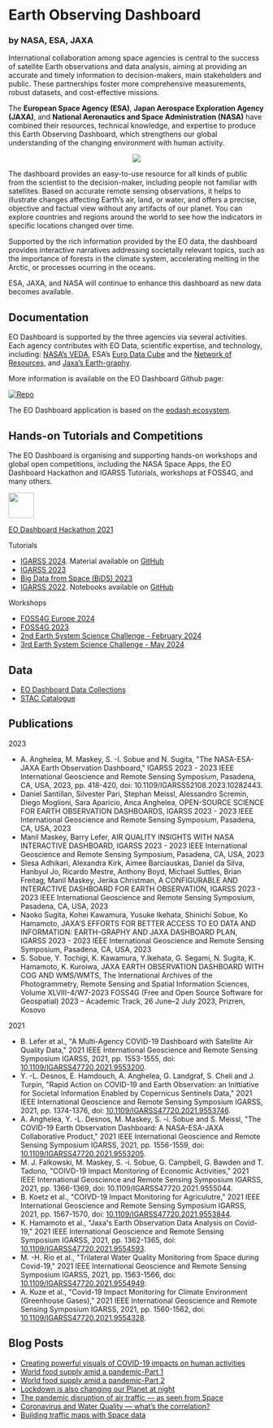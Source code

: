 # Earth Observing Dashboard

### by NASA, ESA, JAXA


International collaboration among space agencies is central to the success of satellite Earth observations and data analysis, aiming at providing an accurate and timely information to decision-makers, main stakeholders and public. These partnerships foster more comprehensive measurements, robust datasets, and cost-effective missions.

The **European Space Agency (ESA)**, **Japan Aerospace Exploration Agency (JAXA)**, and **National Aeronautics and Space Administration (NASA)** have combined their resources, technical knowledge, and expertise to produce this Earth Observing Dashboard, which strengthens our global understanding of the changing environment with human activity.

<center>
  <img src="./data/trilateral/EO_Dashboard_kv_small.jpeg">
</center>


The dashboard provides an easy-to-use resource for all kinds of public from the scientist to the decision-maker, including people not familiar with satellites. Based on accurate remote sensing observations, it helps to illustrate changes affecting Earth’s air, land, or water, and offers a precise, objective and factual view without any artifacts of our planet. You can explore countries and regions around the world to see how the indicators in specific locations changed over time. 

Supported by the rich information provided by the EO data, the dashboard provides interactive narratives addressing societally relevant topics, such as the importance of forests in the climate system, accelerating melting in the Arctic, or processes ocurring in the oceans. 

ESA, JAXA, and NASA will continue to enhance this dashboard as new data becomes available.

## Documentation

EO Dashboard is supported by the three agencies via several activities. Each agency contributes with EO Data, scientific expertise, and technology, including: [NASA’s VEDA](https://www.earthdata.nasa.gov/dashboard/), ESA’s [Euro Data Cube](https://eurodatacube.com) and the [Network of Resources](https://nor-discover.org), and [Jaxa’s Earth-graphy](https://earth.jaxa.jp/en/). 

More information is available on the EO Dashboard Github page: 

[![Repo](https://badgen.net/badge/icon/GitHub?icon=github&label)](https://github.com/eurodatacube/eodash) 

The EO Dashboard application is based on the [eodash ecosystem](https://eodash.org/). 

## Hands-on Tutorials and Competitions 

The EO Dashboard is organising and supporting hands-on workshops and global open competitions, including the NASA Space Apps, the EO Dashboard Hackathon and IGARSS Tutorials, workshops at FOSS4G, and many others.

<img src="(https://images.eodashboardhackathon.org/images/1YNfd5MM6_AHWXraOeBCU0B9efA=/1/original/)" width="50"/>

[EO Dashboard Hackathon 2021](https://www.eodashboardhackathon.org/)

Tutorials
- [IGARSS 2024](https://www.2024.ieeeigarss.org/tutorials.php#tut10). Material available on [GitHub](https://github.com/eurodatacube/2024-IGARSS-EODashboard) 
- [IGARSS 2023](https://2023.ieeeigarss.org/tutorials.php#tut111)
- [Big Data from Space (BiDS) 2023](https://www.bigdatafromspace2023.org/satellite-events)
- [IGARSS 2022](https://igarss2022.org/tutorials.php#tut14). Notebooks available on [GitHub](https://github.com/eurodatacube/notebooks/tree/master/notebooks/contributions/IGARSS2022)

Workshops

- [FOSS4G Europe 2024](https://talks.osgeo.org/foss4g-europe-2024-workshops/talk/8S3KEA/)
- [FOSS4G 2023](https://talks.osgeo.org/foss4g-2023-workshop/talk/8P89WS/)
- [2nd Earth System Science Challenge - February 2024](https://sciencehub.esa.int/2024/02/08/the-2nd-earth-system-science-workshop-at-esrin-science-hub/)
- [3rd Earth System Science Challenge - May 2024](https://sciencehub.esa.int/2024/05/09/3rd-earth-system-science-challenge/)

## Data 

- [EO Dashboard Data Collections](https://github.com/eurodatacube/eodash-catalog/tree/main/collections)
- [STAC Catalogue](https://radiantearth.github.io/stac-browser/#/external/eurodatacube.github.io/eodash-catalog/trilateral/catalog.json?.language=en)

## Publications 


2023
- A. Anghelea, M. Maskey, S. -I. Sobue and N. Sugita, "The NASA-ESA-JAXA Earth Observation Dashboard," IGARSS 2023 - 2023 IEEE International Geoscience and Remote Sensing Symposium, Pasadena, CA, USA, 2023, pp. 418-420, doi: 10.1109/IGARSS52108.2023.10282443.
- Daniel Santillan, Silvester Pari, Stephan Meissl, Alessandro Scremin, Diego Moglioni, Sara Aparicio,  Anca Anghelea, OPEN-SOURCE SCIENCE FOR EARTH OBSERVATION DASHBOARDS, IGARSS 2023 - 2023 IEEE International Geoscience and Remote Sensing Symposium, Pasadena, CA, USA, 2023
- Manil Maskey, Barry Lefer, AIR QUALITY INSIGHTS WITH NASA INTERACTIVE DASHBOARD, IGARSS 2023 - 2023 IEEE International Geoscience and Remote Sensing Symposium, Pasadena, CA, USA, 2023
- Slesa Adhikari, Alexandra Kirk, Aimee Barciauskas, Daniel da Silva, Hanbyul Jo, Ricardo Mestre, Anthony Boyd, Michael Suttles, Brian Freitag, Manil Maskey, Jerika Christman, A CONFIGURABLE AND INTERACTIVE DASHBOARD FOR EARTH OBSERVATION, IGARSS 2023 - 2023 IEEE International Geoscience and Remote Sensing Symposium, Pasadena, CA, USA, 2023
- Naoko Sugita, Kohei Kawamura, Yusuke Ikehata, Shinichi Sobue, Ko Hamamoto, JAXA’S EFFORTS FOR BETTER ACCESS TO EO DATA AND INFORMATION: EARTH-GRAPHY AND JAXA DASHBOARD PLAN, IGARSS 2023 - 2023 IEEE International Geoscience and Remote Sensing Symposium, Pasadena, CA, USA, 2023
- S. Sobue, Y. Tochigi, K. Kawamura, Y.Ikehata, G. Segami, N. Sugita, K. Hamamoto, K. Kuroiwa, JAXA EARTH OBSERVATION DASHBOARD WITH COG AND WMS/WMTS, The International Archives of the Photogrammetry, Remote Sensing and Spatial Information Sciences, Volume XLVIII-4/W7-2023
FOSS4G (Free and Open Source Software for Geospatial) 2023 – Academic Track, 26 June–2 July 2023, Prizren, Kosovo

2021
- B. Lefer et al., "A Multi-Agency COVID-19 Dashboard with Satellite Air Quality Data," 2021 IEEE International Geoscience and Remote Sensing Symposium IGARSS, 2021, pp. 1553-1555, doi: [10.1109/IGARSS47720.2021.9553200](https://doi.org/10.1109/IGARSS47720.2021.9553200).
- Y. -L. Desnos, E. Hamdouch, A. Anghelea, G. Landgraf, S. Cheli and J. Turpin, "Rapid Action on COVID-19 and Earth Observation: an Inittiative for Societal Information Enabled by Copernicus Sentinels Data," 2021 IEEE International Geoscience and Remote Sensing Symposium IGARSS, 2021, pp. 1374-1376, doi: [10.1109/IGARSS47720.2021.9553746](https://doi.org/10.1109/IGARSS47720.2021.9553746). 
- A. Anghelea, Y. -L. Desnos, M. Maskey, S. -i. Sobue and S. Meissl, "The COVID-19 Earth Observation Dashboard: A NASA-ESA-JAXA Collaborative Product," 2021 IEEE International Geoscience and Remote Sensing Symposium IGARSS, 2021, pp. 1556-1559, doi: [10.1109/IGARSS47720.2021.9553205](https://doi.org/10.1109/IGARSS47720.2021.9553205).
- M. J. Falkowski, M. Maskey, S. -i. Sobue, G. Campbell, G. Bawden and T. Tadono, "COIVD-19 Impact Monitoring of Economic Activities," 2021 IEEE International Geoscience and Remote Sensing Symposium IGARSS, 2021, pp. 1366-1369, doi: 10.1109/IGARSS47720.2021.9555044.
- B. Koetz et al., "COIVD-19 Impact Monitoring for Agriculutre," 2021 IEEE International Geoscience and Remote Sensing Symposium IGARSS, 2021, pp. 1567-1570, doi: [10.1109/IGARSS47720.2021.9553844](https://doi.org/10.1109/IGARSS47720.2021.9553844).
- K. Hamamoto et al., "Jaxa's Earth Observation Data Analysis on Covid-19," 2021 IEEE International Geoscience and Remote Sensing Symposium IGARSS, 2021, pp. 1362-1365, doi: [10.1109/IGARSS47720.2021.9554593](https://doi.org/10.1109/IGARSS47720.2021.9554593).
- M. -H. Rio et al., "Trilateral Water Quality Monitoring from Space during Covid-19," 2021 IEEE International Geoscience and Remote Sensing Symposium IGARSS, 2021, pp. 1563-1566, doi: [10.1109/IGARSS47720.2021.9554949](https://doi.org/10.1109/IGARSS47720.2021.9554949).
- A. Kuze et al., "Covid-19 Impact Monitoring for Climate Environment (Greenhouse Gases)," 2021 IEEE International Geoscience and Remote Sensing Symposium IGARSS, 2021, pp. 1560-1562, doi: [10.1109/IGARSS47720.2021.9554328](https://doi.org/10.1109/IGARSS47720.2021.9554328).

## Blog Posts

- [Creating powerful visuals of COVID-19 impacts on human activities](https://medium.com/euro-data-cube/creating-powerful-visuals-of-covid-19-impacts-on-human-activities-8879fa75121d)
- [World food supply amid a pandemic-Part 1](https://medium.com/euro-data-cube/world-food-supply-amid-a-pandemic-3940ef855f07)
- [World food supply amid a pandemic-Part 2](https://medium.com/euro-data-cube/world-food-supply-amid-a-pandemic-87215c8edbdc)
- [Lockdown is also changing our Planet at night](https://medium.com/euro-data-cube/lockdown-is-also-changing-our-planet-at-night-520deffec252)
- [The pandemic disruption of air traffic — as seen from Space](https://medium.com/euro-data-cube/the-pandemic-disruption-of-air-traffic-as-seen-from-space-6dad64201b9a)
- [Coronavirus and Water Quality — what’s the correlation?](https://medium.com/euro-data-cube/coronavirus-and-water-quality-whats-the-correlation-bf727d343e61)
- [Building traffic maps with Space data](https://medium.com/euro-data-cube/building-traffic-maps-with-space-data-%EF%B8%8F-fd894a847792)

